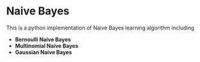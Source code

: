 # Naive Bayes

This is a python implementation of Naive Bayes learning algorithm including
- **Bernoulli Naive Bayes**
- **Multinomial Naive Bayes**
- **Gaussian Naive Bayes**